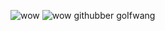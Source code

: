 
![wow](https://i.pinimg.com/564x/da/b4/ec/dab4ecce330f892037af5f5d5cdd8fda.jpg)
![wow](https://media.discordapp.net/attachments/1242642965948530689/1253904206327451669/image.png?ex=66778ccb&is=66763b4b&hm=4c0ce356a0ed86602d73598112838e3701d390792b36a970ebba7fd2201d0a8c&=&format=webp&quality=lossless&width=474&height=71) githubber goIfwang
